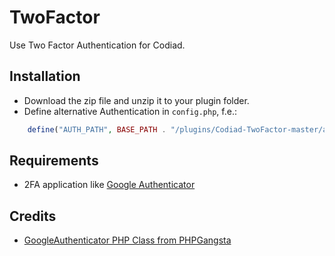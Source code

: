 # TwoFactor

Use Two Factor Authentication for Codiad.

## Installation

- Download the zip file and unzip it to your plugin folder.
- Define alternative Authentication in `config.php`, f.e.:
```php
	define("AUTH_PATH", BASE_PATH . "/plugins/Codiad-TwoFactor-master/authenticator.php");
```

## Requirements
- 2FA application like [Google Authenticator](https://play.google.com/store/apps/details?id=com.google.android.apps.authenticator2)

## Credits
- [GoogleAuthenticator PHP Class from PHPGangsta](https://github.com/PHPGangsta/GoogleAuthenticator)